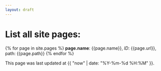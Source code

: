```yaml
---
layout: draft
---
```

# List all site pages:
{% for page in site.pages %}
**page.name**: {{page.name}}, *ID*: {{page.url}}, path: {{page.path}}
{% endfor %}

This page was last updated at {{ "now" | date: "%Y-%m-%d %H:%M" }}.
